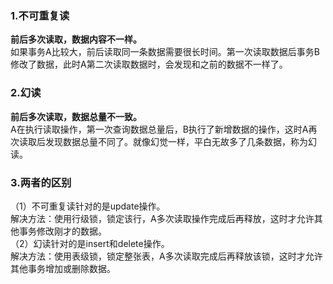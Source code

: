 ### 1.不可重复读
**前后多次读取，数据内容不一样。**  
如果事务A比较大，前后读取同一条数据需要很长时间。第一次读取数据后事务B修改了数据，此时A第二次读取数据时，会发现和之前的数据不一样了。  

### 2.幻读
**前后多次读取，数据总量不一致。**  
A在执行读取操作，第一次查询数据总量后，B执行了新增数据的操作，这时A再次读取后发现数据总量不同了。就像幻觉一样，平白无故多了几条数据，称为幻读。  

### 3.两者的区别
（1）不可重复读针对的是update操作。  
解决方法：使用行级锁，锁定该行，A多次读取操作完成后再释放，这时才允许其他事务修改刚才的数据。  
（2）幻读针对的是insert和delete操作。  
解决方法：使用表级锁，锁定整张表，A多次读取完成后再释放该锁，这时才允许其他事务增加或删除数据。  

